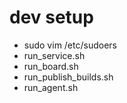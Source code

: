 # dev setup
* sudo vim /etc/sudoers
* run_service.sh
* run_board.sh
* run_publish_builds.sh
* run_agent.sh
